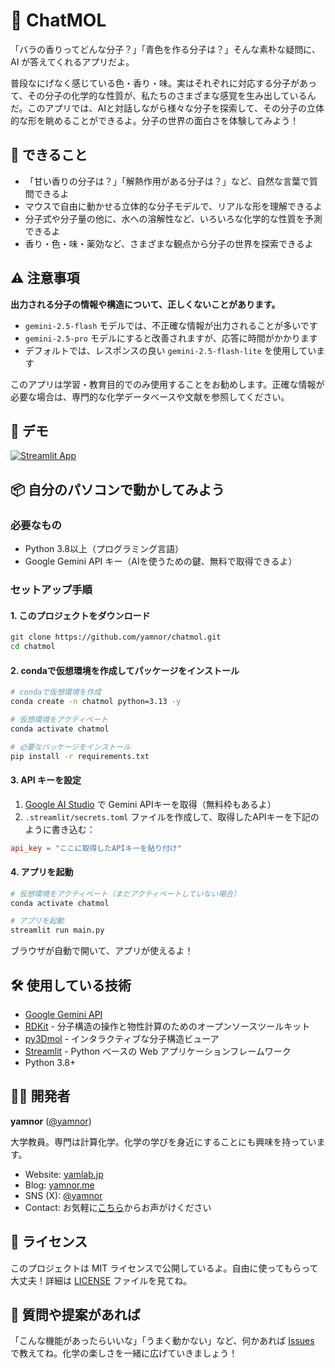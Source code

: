 # 🤖 ChatMOL

「バラの香りってどんな分子？」「青色を作る分子は？」そんな素朴な疑問に、AI が答えてくれるアプリだよ。

普段なにげなく感じている色・香り・味。実はそれぞれに対応する分子があって、その分子の化学的な性質が、私たちのさまざまな感覚を生み出しているんだ。このアプリでは、AIと対話しながら様々な分子を探索して、その分子の立体的な形を眺めることができるよ。分子の世界の面白さを体験してみよう！

## 🌟 できること

- 「甘い香りの分子は？」「解熱作用がある分子は？」など、自然な言葉で質問できるよ
- マウスで自由に動かせる立体的な分子モデルで、リアルな形を理解できるよ
- 分子式や分子量の他に、水への溶解性など、いろいろな化学的な性質を予測できるよ
- 香り・色・味・薬効など、さまざまな観点から分子の世界を探索できるよ

## ⚠️ 注意事項

**出力される分子の情報や構造について、正しくないことがあります。**

- `gemini-2.5-flash` モデルでは、不正確な情報が出力されることが多いです
- `gemini-2.5-pro` モデルにすると改善されますが、応答に時間がかかります
- デフォルトでは、レスポンスの良い `gemini-2.5-flash-lite` を使用しています

このアプリは学習・教育目的でのみ使用することをお勧めします。正確な情報が必要な場合は、専門的な化学データベースや文献を参照してください。

## 🚀 デモ

[![Streamlit App](https://static.streamlit.io/badges/streamlit_badge_black_white.svg)](https://chatmol.yamlab.app/)

## 📦 自分のパソコンで動かしてみよう

### 必要なもの

- Python 3.8以上（プログラミング言語）
- Google Gemini API キー（AIを使うための鍵、無料で取得できるよ）

### セットアップ手順

#### 1. このプロジェクトをダウンロード

```bash
git clone https://github.com/yamnor/chatmol.git
cd chatmol
```

#### 2. condaで仮想環境を作成してパッケージをインストール

```bash
# condaで仮想環境を作成
conda create -n chatmol python=3.13 -y

# 仮想環境をアクティベート
conda activate chatmol

# 必要なパッケージをインストール
pip install -r requirements.txt
```

#### 3. API キーを設定

1. [Google AI Studio](https://makersuite.google.com/app/apikey) で Gemini APIキーを取得（無料枠もあるよ）
2. `.streamlit/secrets.toml` ファイルを作成して、取得したAPIキーを下記のように書き込む：

```toml
api_key = "ここに取得したAPIキーを貼り付け"
```

#### 4. アプリを起動

```bash
# 仮想環境をアクティベート（まだアクティベートしていない場合）
conda activate chatmol

# アプリを起動
streamlit run main.py
```

ブラウザが自動で開いて、アプリが使えるよ！

## 🛠️ 使用している技術

- [Google Gemini API](https://ai.google.dev/)
- [RDKit](https://www.rdkit.org/) - 分子構造の操作と物性計算のためのオープンソースツールキット
- [py3Dmol](https://3dmol.csb.pitt.edu/) - インタラクティブな分子構造ビューア
- [Streamlit](https://streamlit.io/) - Python ベースの Web アプリケーションフレームワーク
- Python 3.8+

## 👨‍💻 開発者

**yamnor** ([@yamnor](https://github.com/yamnor))

大学教員。専門は計算化学。化学の学びを身近にすることにも興味を持っています。

- Website: [yamlab.jp](https://yamlab.jp/)
- Blog: [yamnor.me](https://yamnor.me/)
- SNS (X): [@yamnor](https://twitter.com/yamnor)
- Contact: お気軽に[こちら](https://letterbird.co/yamnor)からお声がけください

## 📄 ライセンス

このプロジェクトは MIT ライセンスで公開しているよ。自由に使ってもらって大丈夫！詳細は [LICENSE](LICENSE) ファイルを見てね。

## 💬 質問や提案があれば

「こんな機能があったらいいな」「うまく動かない」など、何かあれば [Issues](https://github.com/yamnor/ChatMOL/issues) で教えてね。化学の楽しさを一緒に広げていきましょう！
